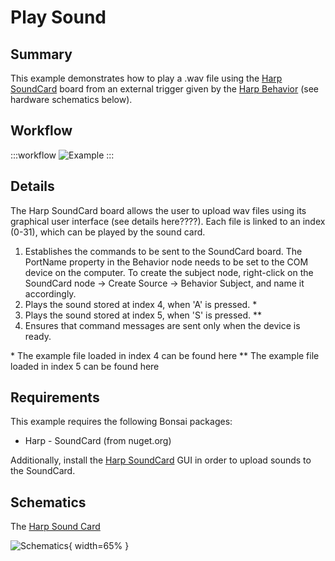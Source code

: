 # Play Sound

## Summary
This example demonstrates how to play a .wav file using the [Harp SoundCard](https://harp-tech.org/api/Harp.SoundCard.html) board from an external trigger given by the [Harp Behavior](https://harp-tech.org/api/Harp.Behavior.html) (see hardware schematics below). 

## Workflow
:::workflow
![Example](~/workflows/HarpExamples/SoundCard/PlaySound/PlaySound.bonsai)
:::

## Details
The Harp SoundCard board allows the user to upload wav files using its graphical user interface (see details here????). Each file is linked to an index (0-31), which can be played by the sound card. 
1. Establishes the commands to be sent to the SoundCard board. The PortName property in the Behavior node needs to be set to the COM device on the computer. To create the subject node, right-click on the SoundCard node -> Create Source -> Behavior Subject, and name it accordingly. 
2. Plays the sound stored at index 4, when 'A' is pressed. \*
3. Plays the sound stored at index 5, when 'S' is pressed. \*\*
4. Ensures that command messages are sent only when the device is ready.
    
\* The example file loaded in index 4 can be found here
\*\* The example file loaded in index 5 can be found here

## Requirements
This example requires the following Bonsai packages:
- Harp - SoundCard (from nuget.org)

Additionally, install the [Harp SoundCard](https://github.com/harp-tech/device.soundcard) GUI in order to upload sounds to the SoundCard.

## Schematics
The [Harp Sound Card](https://harp-tech.org/api/Harp.SoundCard.html) 

![Schematics](./SoundHardwareTriggerSch.svg){ width=65% }
